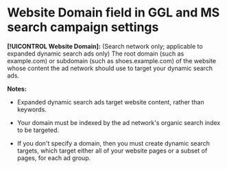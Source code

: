 # Website Domain field in GGL and MS search campaign settings

**[!UICONTROL Website Domain]:** (Search network only; applicable to expanded dynamic search ads only) The root domain (such as example.com) or subdomain (such as shoes.example.com) of the website whose content the ad network should use to target your dynamic search ads.

**Notes:**

* Expanded dynamic search ads target website content, rather than keywords.

* Your domain must be indexed by the ad network's organic search index to be targeted.

* If you don't specify a domain, then you must create dynamic search targets, which target either all of your website pages or a subset of pages, for each ad group.
